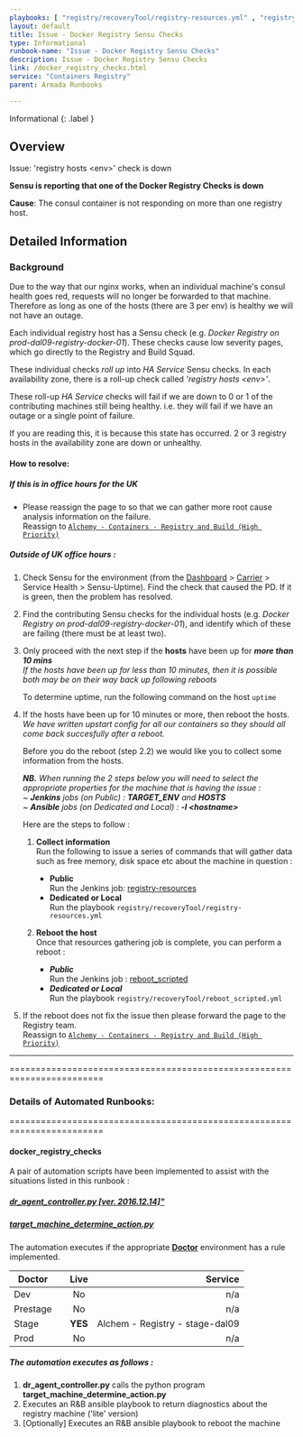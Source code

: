 ```yaml
---
playbooks: [ "registry/recoveryTool/registry-resources.yml" , "registry/recoveryTool/reboot_scripted", "" ]
layout: default
title: Issue - Docker Registry Sensu Checks
type: Informational
runbook-name: "Issue - Docker Registry Sensu Checks"
description: Issue - Docker Registry Sensu Checks
link: /docker_registry_checks.html
service: "Containers Registry"
parent: Armada Runbooks

---
```


Informational
{: .label }

## Overview

Issue: 'registry hosts &lt;env&gt;' check is down

**Sensu is reporting that one of the Docker Registry Checks is down**

**Cause**: The consul container is not responding on more than one registry host.

## Detailed Information

### Background
Due to the way that our nginx works, when an individual machine's consul health goes red, requests will no longer be forwarded to that machine. Therefore as long as one of the hosts (there are 3 per env) is healthy we will not have an outage.

Each individual registry host has a Sensu check (e.g. *Docker Registry on prod-dal09-registry-docker-01*). These checks cause low severity pages, which go directly to the Registry and Build Squad.<br/>

These individual checks _roll up_ into *HA Service* Sensu checks. In each availability zone, there is a roll-up check called *'registry hosts &lt;env&gt;'*.

These roll-up *HA Service* checks will fail if we are down to 0 or 1 of the contributing machines still being healthy. i.e. they will fail if we have an outage or a single point of failure.

If you are reading this, it is because this state has occurred. 2 or 3 registry hosts in the availability zone are down or unhealthy.

#### How to resolve:

##### If this is in office hours for the UK
- Please reassign the page to so that we can gather more root cause analysis information on the failure.  
Reassign to [`Alchemy - Containers - Registry and Build (High Priority)`](https://ibm.pagerduty.com/escalation_policies#PVHCBN9)

##### Outside of UK office hours :
1. Check Sensu for the environment (from the [Dashboard](https://alchemy-dashboard.containers.cloud.ibm.com/) > [Carrier](https://alchemy-dashboard.containers.cloud.ibm.com/carrier)  > Service Health > Sensu-Uptime). Find the check that caused the PD. If it is green, then the problem has resolved.
2. Find the contributing Sensu checks for the individual hosts (e.g. *Docker Registry on prod-dal09-registry-docker-01*), and identify which of these are failing (there must be at least two).
3. Only proceed with the next step if the **hosts** have been up for _**more than 10 mins**_  
_If the hosts have been up for less than 10 minutes, then it is possible both may be on their way back up following reboots_

   To determine uptime, run the following command on the host `uptime`

2. If the hosts have been up for 10 minutes or more, then reboot the hosts.  
_We have written upstart config for all our containers so they should all come back succesfully after a reboot._  

   Before you do the reboot (step 2.2) we would like you to collect some information from the hosts.  

   _**NB.** When running the 2 steps below you will need to select the appropriate properties for the machine that is having the issue :  
   ~ **Jenkins** jobs (on Public) : **TARGET_ENV** and **HOSTS**  
   ~ **Ansible** jobs (on Dedicated and Local) : **-l &lt;hostname&gt;**_

   Here are the steps to follow :

    1. **Collect information**  
    Run the following to issue a series of commands that will gather data such as free memory, disk space etc about the machine in question :
        * **Public**  
        Run the Jenkins job: [registry-resources](https://alchemy-conductors-jenkins.swg-devops.com/job/Containers-Registry/view/Playbooks/job/RecoveryTool/job/registry-resources/)
        * **Dedicated or Local**  
        Run the playbook `registry/recoveryTool/registry-resources.yml`

    1. **Reboot the host**  
    Once that resources gathering job is complete, you can perform a reboot :
        * _**Public**_  
        Run the Jenkins job : [reboot_scripted](https://alchemy-conductors-jenkins.swg-devops.com/job/Containers-Registry/view/Playbooks/job/RecoveryTool/job/reboot_scripted/)
        * _**Dedicated or Local**_  
        Run the playbook `registry/recoveryTool/reboot_scripted.yml`

1. If the reboot does not fix the issue then please forward the page to the Registry team.  
Reassign to [`Alchemy - Containers - Registry and Build (High Priority)`](https://ibm.pagerduty.com/escalation_policies#PVHCBN9)

---



========================================================================

### Details of Automated Runbooks:

========================================================================


#### docker_registry_checks
  A pair of automation scripts have been implemented to assist with the situations listed in this runbook :

#####   [**dr_agent_controller.py** [ver. 2016.12.14]"](https://github.ibm.com/cloud-sre/automation/blob/master/cfs-auto-runbooks/python/docker_registry_checks/dr_agent_controller.py)

#####   [**target_machine_determine_action.py**](https://github.ibm.com/cloud-sre/automation/blob/master/cfs-auto-runbooks/python/docker_registry_checks/target_machine_determine_action.py)


The automation executes if the appropriate [**Doctor**](https://doctor.bluemix.net) environment has a rule implemented.


| Doctor    | | Live  | Service |
|---------- |-|:----: |----: |
| Dev       | |  No   | n/a |
| Prestage  | |  No   | n/a |
| Stage     | |  **YES**   | Alchem - Registry - stage-dal09 |
| Prod      | |  No   | n/a |



##### The automation executes as follows :

1. **dr_agent_controller.py** calls the python program **target_machine_determine_action.py**
1. Executes an R&B ansible playbook to return diagnostics about the registry machine ('lite' version)
1. [Optionally] Executes an R&B ansible playbook to reboot the machine
